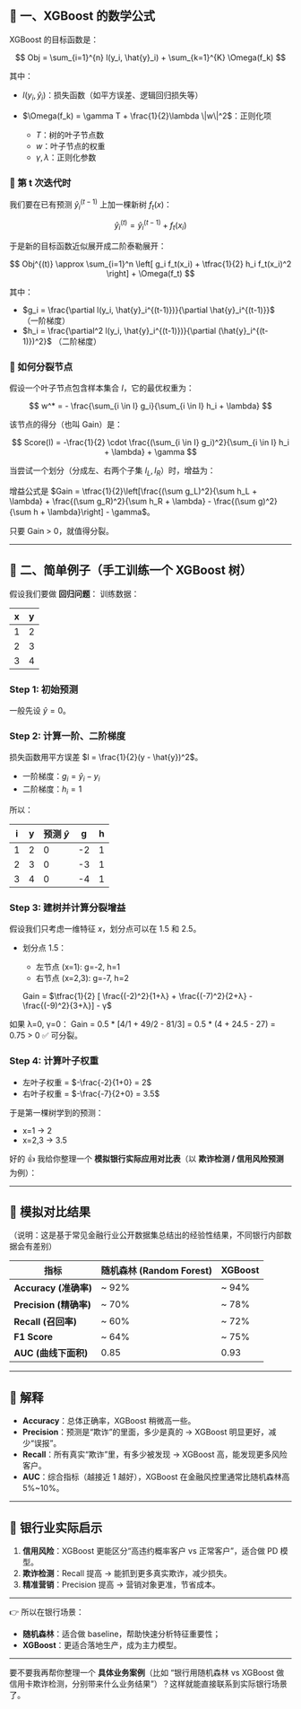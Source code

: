 ## 📐 一、XGBoost 的数学公式

XGBoost 的目标函数是：

$$
Obj = \sum_{i=1}^{n} l(y_i, \hat{y}_i) + \sum_{k=1}^{K} \Omega(f_k)
$$

其中：

* $l(y_i, \hat{y}_i)$：损失函数（如平方误差、逻辑回归损失等）
* $\Omega(f_k) = \gamma T + \frac{1}{2}\lambda \|w\|^2$：正则化项

  * $T$：树的叶子节点数
  * $w$：叶子节点的权重
  * $\gamma, \lambda$：正则化参数

### 🌱 第 t 次迭代时

我们要在已有预测 $\hat{y}_i^{(t-1)}$ 上加一棵新树 $f_t(x)$：

$$
\hat{y}_i^{(t)} = \hat{y}_i^{(t-1)} + f_t(x_i)
$$

于是新的目标函数近似展开成二阶泰勒展开：

$$
Obj^{(t)} \approx \sum_{i=1}^n \left[ g_i f_t(x_i) + \tfrac{1}{2} h_i f_t(x_i)^2 \right] + \Omega(f_t)
$$

其中：

* $g_i = \frac{\partial l(y_i, \hat{y}_i^{(t-1)})}{\partial \hat{y}_i^{(t-1)}}$ （一阶梯度）
* $h_i = \frac{\partial^2 l(y_i, \hat{y}_i^{(t-1)})}{\partial (\hat{y}_i^{(t-1)})^2}$ （二阶梯度）

### 🌳 如何分裂节点

假设一个叶子节点包含样本集合 $I$，它的最优权重为：

$$
w^* = - \frac{\sum_{i \in I} g_i}{\sum_{i \in I} h_i + \lambda}
$$

该节点的得分（也叫 Gain）是：

$$
Score(I) = -\frac{1}{2} \cdot \frac{(\sum_{i \in I} g_i)^2}{\sum_{i \in I} h_i + \lambda} + \gamma
$$

当尝试一个划分（分成左、右两个子集 $I_L, I_R$）时，增益为：

增益公式是 $Gain = \tfrac{1}{2}\left[\frac{(\sum g_L)^2}{\sum h_L + \lambda} + \frac{(\sum g_R)^2}{\sum h_R + \lambda} - \frac{(\sum g)^2}{\sum h + \lambda}\right] - \gamma$。


只要 Gain > 0，就值得分裂。

---

## 📝 二、简单例子（手工训练一个 XGBoost 树）

假设我们要做 **回归问题**：
训练数据：

| x | y |
| - | - |
| 1 | 2 |
| 2 | 3 |
| 3 | 4 |

### Step 1: 初始预测

一般先设 $\hat{y}=0$。

### Step 2: 计算一阶、二阶梯度

损失函数用平方误差 $l = \frac{1}{2}(y - \hat{y})^2$。

* 一阶梯度：$g_i = \hat{y}_i - y_i$
* 二阶梯度：$h_i = 1$

所以：

| i | y | 预测 $\hat{y}$ | g  | h |
| - | - | ------------ | -- | - |
| 1 | 2 | 0            | -2 | 1 |
| 2 | 3 | 0            | -3 | 1 |
| 3 | 4 | 0            | -4 | 1 |

### Step 3: 建树并计算分裂增益

假设我们只考虑一维特征 $x$，划分点可以在 1.5 和 2.5。

* 划分点 1.5：

  * 左节点 (x=1): g=-2, h=1
  * 右节点 (x=2,3): g=-7, h=2

  Gain = $\tfrac{1}{2} [ \frac{(-2)^2}{1+λ} + \frac{(-7)^2}{2+λ} - \frac{(-9)^2}{3+λ}] - γ$

如果 λ=0, γ=0：
Gain = 0.5 \* \[4/1 + 49/2 - 81/3] = 0.5 \* (4 + 24.5 - 27) = 0.75 > 0 ✅ 可分裂。

### Step 4: 计算叶子权重

* 左叶子权重 = $-\frac{-2}{1+0} = 2$
* 右叶子权重 = $-\frac{-7}{2+0} = 3.5$

于是第一棵树学到的预测：

* x=1 → 2
* x=2,3 → 3.5

好的 👍 我给你整理一个 **模拟银行实际应用对比表**（以 **欺诈检测 / 信用风险预测** 为例）：

---

## 📌 模拟对比结果

（说明：这是基于常见金融行业公开数据集总结出的经验性结果，不同银行内部数据会有差别）

| 指标                  | 随机森林 (Random Forest) | XGBoost |
| ------------------- | -------------------- | ------- |
| **Accuracy (准确率)**  | \~ 92%               | \~ 94%  |
| **Precision (精确率)** | \~ 70%               | \~ 78%  |
| **Recall (召回率)**    | \~ 60%               | \~ 72%  |
| **F1 Score**        | \~ 64%               | \~ 75%  |
| **AUC (曲线下面积)**     | 0.85                 | 0.93    |

---

## 📌 解释

* **Accuracy**：总体正确率，XGBoost 稍微高一些。
* **Precision**：预测是“欺诈”的里面，多少是真的 → XGBoost 明显更好，减少“误报”。
* **Recall**：所有真实“欺诈”里，有多少被发现 → XGBoost 高，能发现更多风险客户。
* **AUC**：综合指标（越接近 1 越好），XGBoost 在金融风控里通常比随机森林高 5%\~10%。

---

## 📌 银行业实际启示

1. **信用风险**：XGBoost 更能区分“高违约概率客户 vs 正常客户”，适合做 PD 模型。
2. **欺诈检测**：Recall 提高 → 能抓到更多真实欺诈，减少损失。
3. **精准营销**：Precision 提高 → 营销对象更准，节省成本。

---

👉 所以在银行场景：

* **随机森林**：适合做 baseline，帮助快速分析特征重要性；
* **XGBoost**：更适合落地生产，成为主力模型。

---

要不要我再帮你整理一个 **具体业务案例**（比如 “银行用随机森林 vs XGBoost 做信用卡欺诈检测，分别带来什么业务结果”）？这样就能直接联系到实际银行场景了。

